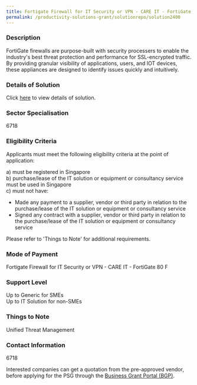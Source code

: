 ```yaml
---
title: Fortigate Firewall for IT Security or VPN - CARE IT - FortiGate 80 F
permalink: /productivity-solutions-grant/solutionrepo/solution2400
---
```


### Description

FortiGate firewalls are purpose-built with security processers to enable the industry's best threat protection and performance for SSL-encrypted traffic. By providing granular visibility of applications, users, and IOT devices, these appliances are designed to identify issues quickly and intuitively.

### Details of Solution

Click <a href='Computer Analysts and Recovery Experts Pte Ltd' target='_blank' rel='noopener'>here</a> to view details of solution.

### Sector Specialisation

 6718 

### Eligibility Criteria

Applicants must meet the following eligibility criteria at the point of application:

a) must be registered in Singapore <br>
b) purchase/lease of the IT solution or equipment or consultancy service must be used in Singapore <br>
c) must not have:
- Made any payment to a supplier, vendor or third party in relation to the purchase/lease of the IT solution or equipment or consultancy service
- Signed any contract with a supplier, vendor or third party in relation to the purchase/lease of the IT solution or equipment or consultancy service

Please refer to 'Things to Note' for additional requirements.

### Mode of Payment
Fortigate Firewall for IT Security or VPN - CARE IT - FortiGate 80 F

### Support Level
Up to Generic for SMEs <br>
Up to IT Solution for non-SMEs

### Things to Note
Unified Threat Management

### Contact Information
6718

Interested companies can get a quotation from the pre-approved vendor, before applying for the PSG through the <a target='_blank' rel='noopener' href='https://www.businessgrants.gov.sg/'>Business Grant Portal (BGP)</a>.
